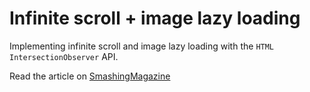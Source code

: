 # Infinite scroll + image lazy loading

Implementing infinite scroll and image lazy loading with the `HTML` `IntersectionObserver` API.

Read the article on [SmashingMagazine](https://www.smashingmagazine.com/2020/03/infinite-scroll-lazy-image-loading-react/)
